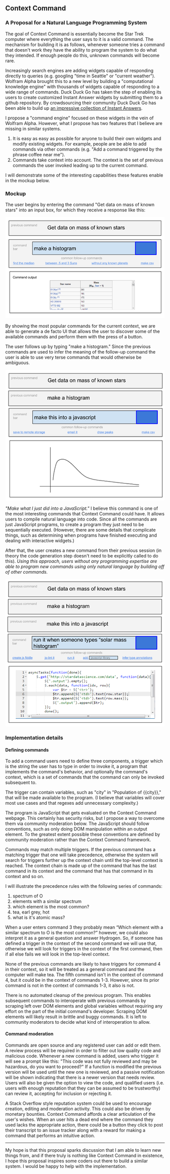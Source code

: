 ## Context Command
### A Proposal for a Natural Language Programming System

The goal of Context Command is essentially become the Star Trek computer where everything the user says to it is a valid command. The mechanism for building it is as follows, whenever someone tries a command that doesn't work they have the ability to program the system to do what they intended. If enough people do this, unknown commands will become rare.

Increasingly search engines are adding widgets capable of responding directly to queries (e.g. googling "time in Seattle" or "current weather"). Wolfram Alpha brought this to a new level by building a "computational knowledge engine" with thousands of widgets capable of responding to a wide range of commands. Duck Duck Go has taken the step of enabling its users to create customized Instant Answer widgets by submitting them to a github repository. By crowdsourcing their community Duck Duck Go has been able to build up [an impressive collection of Instant Answers](https://duckduckgo.com/goodies).

I propose a "command engine" focused on these widgets in the vein of Wolfram Alpha. However, what I propose has two features that I believe are missing in similar systems.

1. It is easy as easy as possible for anyone to build their own widgets and modify existing widgets. For example, people are be able to add commands via other commands (e.g. "Add a command triggered by the phrase coffee near me").
2. Commands take context into account. The context is the set of previous commands the user invoked leading up to the current command.

I will demonstrate some of the interesting capabilities these features enable in the mockup below.

### Mockup

The user begins by entering the command "Get data on mass of known stars" into an input box, for which they receive a response like this:

![](cc_1.png)

By showing the most popular commands for the current context, we are able to generate a de facto UI that allows the user to discover some of the available commands and perform them with the press of a button.

The user follows up by typing "make a histogram." Since the previous commands are used to infer the meaning of the follow-up command the user is able to use very terse commands that would otherwise be ambiguous.

![](cc_2.png)

*"Make what I just did into a JavaScript."* I believe this command is one of the most interesting commands that Context Command could have. It allows users to compile natural language into code. Since all the commands are just JavaScript programs, to create a program they just need to be sequentially executed. (However, there are some details that complicate things, such as determining when programs have finished executing and dealing with interactive widgets.)

After that, the user creates a new command from their previous session (in theory the code generation step doesn't need to be explicitly called to do this). *Using this approach, users without any programming expertise are able to program new commands using only natural language by building off of other commands.*

![](cc_3.png)

### Implementation details

#### Defining commands

To add a command users need to define three components, a trigger which is the string the user has to type in order to invoke it, a program that implements the command's behavior, and optionally the command's context, which is a set of commands that the command can only be invoked subsequent to.

The trigger can contain variables, such as "city" in "Population of {{city}}," that will be made available to the program. (I believe that variables will cover most use cases and that regexes add unnecessary complexity.)

The program is JavaScript that gets evaluated on the Context Command webpage. This certainly has security risks, but I propose a way to overcome them via community moderation below. The JavaScript should follow conventions, such as only doing DOM manipulation within an output element. To the greatest extent possible these conventions are defined by community moderation rather than the Context Command framework.

Commands may match multiple triggers. If the previous command has a matching trigger that one will take precedence, otherwise the system will search for triggers further up the context chain until the top-level context is reached. The context chain is made up of the command that has the last command in its context and the command that has that command in its context and so on.

I will illustrate the precedence rules with the following series of commands:

1. spectrum of O
2. elements with a similar spectrum
3. which element is the most common?
4. tea, earl grey, hot
5. what is it's atomic mass?

When a user enters command 3 they probably mean “Which element with a similar spectrum to O is the most common?” however, we could also interpret it as a general question and answer Hydrogen. So, if someone has defined a trigger in the context of the second command we will use that, otherwise we will look for triggers in the context of the first command, then if all else fails we will look in the top-level context.

None of the previous commands are likely to have triggers for command 4 in their context, so it will be treated as a general command and the computer will make tea. The fifth command isn't in the context of command 4, but it could be in the context of commands 1-3. However, since its prior command is not in the context of commands 1-3, it also is not.

There is no automated cleanup of the previous program. This enables subsequent commands to interoperate with previous commands by scraping left over DOM elements and global variables without requiring any effort on the part of the initial command's developer. Scraping DOM elements will likely result in brittle and buggy commands. It is left to community moderators to decide what kind of interoperation to allow.

#### Command moderation

Commands are open source and any registered user can add or edit them. A review process will be required in order to filter out low quality code and malicious code. Whenever a new command is added, users who trigger it will see a prompt like this:
"This code was not fully reviewed and may be hazardous, do you want to proceed?" If a function is modified the previous version will be used until the new one is reviewed, and a passive notification will be shown indicating that there is a newer version that needs review. Users will also be given the option to view the code, and qualified users (i.e. users with enough reputation that they can be assumed to be trustworthy) can review it, accepting for inclusion or rejecting it.

A Stack Overflow style reputation system could be used to encourage creation, editing and moderation activity. This could also be driven by monetary bounties. Context Command affords a clear articulation of the user's wishes. When an user hits a dead end where the command they used lacks the appropriate action, there could be a button they click to post their transcript to an issue tracker along with a reward for making a command that performs an intuitive action.

-----------------------------------------------------------------------------------------------------------

My hope is that this proposal sparks discussion that I am able to learn new things from, and if there truly is nothing like Context Command in existence, I hope this proposal inspires some coders out there to build a similar system. I would be happy to help with the implementation.
